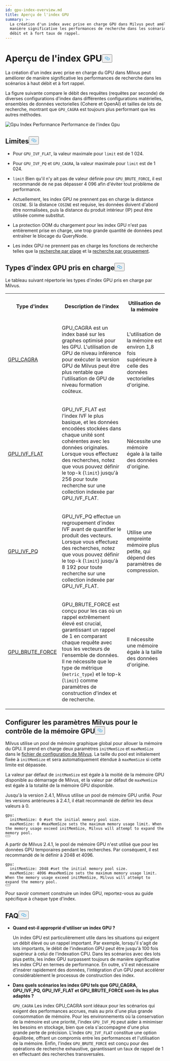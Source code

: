 ```yaml
---
id: gpu-index-overview.md
title: Aperçu de l'index GPU
summary: >-
  La création d'un index avec prise en charge GPU dans Milvus peut améliorer de
  manière significative les performances de recherche dans les scénarios à haut
  débit et à fort taux de rappel.
---
```

<h1 id="GPU-Index-Overview" class="common-anchor-header">Aperçu de l'index GPU<button data-href="#GPU-Index-Overview" class="anchor-icon" translate="no">
      <svg translate="no"
        aria-hidden="true"
        focusable="false"
        height="20"
        version="1.1"
        viewBox="0 0 16 16"
        width="16"
      >
        <path
          fill="#0092E4"
          fill-rule="evenodd"
          d="M4 9h1v1H4c-1.5 0-3-1.69-3-3.5S2.55 3 4 3h4c1.45 0 3 1.69 3 3.5 0 1.41-.91 2.72-2 3.25V8.59c.58-.45 1-1.27 1-2.09C10 5.22 8.98 4 8 4H4c-.98 0-2 1.22-2 2.5S3 9 4 9zm9-3h-1v1h1c1 0 2 1.22 2 2.5S13.98 12 13 12H9c-.98 0-2-1.22-2-2.5 0-.83.42-1.64 1-2.09V6.25c-1.09.53-2 1.84-2 3.25C6 11.31 7.55 13 9 13h4c1.45 0 3-1.69 3-3.5S14.5 6 13 6z"
        ></path>
      </svg>
    </button></h1><p>La création d'un index avec prise en charge du GPU dans Milvus peut améliorer de manière significative les performances de recherche dans les scénarios à haut débit et à fort rappel.</p>
<p>La figure suivante compare le débit des requêtes (requêtes par seconde) de diverses configurations d'index dans différentes configurations matérielles, ensembles de données vectorielles (Cohere et OpenAI) et tailles de lots de recherche, montrant que <code translate="no">GPU_CAGRA</code> est toujours plus performant que les autres méthodes.</p>
<p>
  
   <span class="img-wrapper"> <img translate="no" src="/docs/v2.6.x/assets/gpu-index-performance.png" alt="Gpu Index Performance" class="doc-image" id="gpu-index-performance" />
   </span> <span class="img-wrapper"> <span>Performance de l'index Gpu</span> </span></p>
<h2 id="Limits" class="common-anchor-header">Limites<button data-href="#Limits" class="anchor-icon" translate="no">
      <svg translate="no"
        aria-hidden="true"
        focusable="false"
        height="20"
        version="1.1"
        viewBox="0 0 16 16"
        width="16"
      >
        <path
          fill="#0092E4"
          fill-rule="evenodd"
          d="M4 9h1v1H4c-1.5 0-3-1.69-3-3.5S2.55 3 4 3h4c1.45 0 3 1.69 3 3.5 0 1.41-.91 2.72-2 3.25V8.59c.58-.45 1-1.27 1-2.09C10 5.22 8.98 4 8 4H4c-.98 0-2 1.22-2 2.5S3 9 4 9zm9-3h-1v1h1c1 0 2 1.22 2 2.5S13.98 12 13 12H9c-.98 0-2-1.22-2-2.5 0-.83.42-1.64 1-2.09V6.25c-1.09.53-2 1.84-2 3.25C6 11.31 7.55 13 9 13h4c1.45 0 3-1.69 3-3.5S14.5 6 13 6z"
        ></path>
      </svg>
    </button></h2><ul>
<li><p>Pour <code translate="no">GPU_IVF_FLAT</code>, la valeur maximale pour <code translate="no">limit</code> est de 1 024.</p></li>
<li><p>Pour <code translate="no">GPU_IVF_PQ</code> et <code translate="no">GPU_CAGRA</code>, la valeur maximale pour <code translate="no">limit</code> est de 1 024.</p></li>
<li><p><code translate="no">limit</code> Bien qu'il n'y ait pas de valeur définie pour <code translate="no">GPU_BRUTE_FORCE</code>, il est recommandé de ne pas dépasser 4 096 afin d'éviter tout problème de performance.</p></li>
<li><p>Actuellement, les index GPU ne prennent pas en charge la distance <code translate="no">COSINE</code>. Si la distance <code translate="no">COSINE</code> est requise, les données doivent d'abord être normalisées, puis la distance du produit intérieur (IP) peut être utilisée comme substitut.</p></li>
<li><p>La protection OOM du chargement pour les index GPU n'est pas entièrement prise en charge, une trop grande quantité de données peut entraîner le blocage du QueryNode.</p></li>
<li><p>Les index GPU ne prennent pas en charge les fonctions de recherche telles que la <a href="/docs/fr/range-search.md">recherche par plage</a> et la <a href="/docs/fr/grouping-search.md">recherche par groupement</a>.</p></li>
</ul>
<h2 id="Supported-GPU-index-types" class="common-anchor-header">Types d'index GPU pris en charge<button data-href="#Supported-GPU-index-types" class="anchor-icon" translate="no">
      <svg translate="no"
        aria-hidden="true"
        focusable="false"
        height="20"
        version="1.1"
        viewBox="0 0 16 16"
        width="16"
      >
        <path
          fill="#0092E4"
          fill-rule="evenodd"
          d="M4 9h1v1H4c-1.5 0-3-1.69-3-3.5S2.55 3 4 3h4c1.45 0 3 1.69 3 3.5 0 1.41-.91 2.72-2 3.25V8.59c.58-.45 1-1.27 1-2.09C10 5.22 8.98 4 8 4H4c-.98 0-2 1.22-2 2.5S3 9 4 9zm9-3h-1v1h1c1 0 2 1.22 2 2.5S13.98 12 13 12H9c-.98 0-2-1.22-2-2.5 0-.83.42-1.64 1-2.09V6.25c-1.09.53-2 1.84-2 3.25C6 11.31 7.55 13 9 13h4c1.45 0 3-1.69 3-3.5S14.5 6 13 6z"
        ></path>
      </svg>
    </button></h2><p>Le tableau suivant répertorie les types d'index GPU pris en charge par Milvus.</p>
<table>
   <tr>
     <th><p>Type d'index</p></th>
     <th><p>Description de l'index</p></th>
     <th><p>Utilisation de la mémoire</p></th>
   </tr>
   <tr>
     <td><p><a href="/docs/fr/gpu-cagra.md">GPU_CAGRA</a></p></td>
     <td><p>GPU_CAGRA est un index basé sur les graphes optimisé pour les GPU. L'utilisation de GPU de niveau inférence pour exécuter la version GPU de Milvus peut être plus rentable que l'utilisation de GPU de niveau formation coûteux.</p></td>
     <td><p>L'utilisation de la mémoire est environ 1,8 fois supérieure à celle des données vectorielles d'origine.</p></td>
   </tr>
   <tr>
     <td><p><a href="/docs/fr/gpu-ivf-flat.md">GPU_IVF_FLAT</a></p></td>
     <td><p>GPU_IVF_FLAT est l'index IVF le plus basique, et les données encodées stockées dans chaque unité sont cohérentes avec les données originales. Lorsque vous effectuez des recherches, notez que vous pouvez définir le top-k (<code translate="no">limit</code>) jusqu'à 256 pour toute recherche sur une collection indexée par GPU_IVF_FLAT.</p></td>
     <td><p>Nécessite une mémoire égale à la taille des données d'origine.</p></td>
   </tr>
   <tr>
     <td><p><a href="/docs/fr/gpu-ivf-pq.md">GPU_IVF_PQ</a></p></td>
     <td><p>GPU_IVF_PQ effectue un regroupement d'index IVF avant de quantifier le produit des vecteurs. Lorsque vous effectuez des recherches, notez que vous pouvez définir le top-k (<code translate="no">limit</code>) jusqu'à 8 192 pour toute recherche sur une collection indexée par GPU_IVF_FLAT.</p></td>
     <td><p>Utilise une empreinte mémoire plus petite, qui dépend des paramètres de compression.</p></td>
   </tr>
   <tr>
     <td><p><a href="/docs/fr/gpu-brute-force.md">GPU_BRUTE_FORCE</a></p></td>
     <td><p>GPU_BRUTE_FORCE est conçu pour les cas où un rappel extrêmement élevé est crucial, garantissant un rappel de 1 en comparant chaque requête avec tous les vecteurs de l'ensemble de données. Il ne nécessite que le type de métrique (<code translate="no">metric_type</code>) et le top-k (<code translate="no">limit</code>) comme paramètres de construction d'index et de recherche.</p></td>
     <td><p>Il nécessite une mémoire égale à la taille des données d'origine.</p></td>
   </tr>
</table>
<h2 id="Configure-Milvus-settings-for-GPU-memory-control" class="common-anchor-header">Configurer les paramètres Milvus pour le contrôle de la mémoire GPU<button data-href="#Configure-Milvus-settings-for-GPU-memory-control" class="anchor-icon" translate="no">
      <svg translate="no"
        aria-hidden="true"
        focusable="false"
        height="20"
        version="1.1"
        viewBox="0 0 16 16"
        width="16"
      >
        <path
          fill="#0092E4"
          fill-rule="evenodd"
          d="M4 9h1v1H4c-1.5 0-3-1.69-3-3.5S2.55 3 4 3h4c1.45 0 3 1.69 3 3.5 0 1.41-.91 2.72-2 3.25V8.59c.58-.45 1-1.27 1-2.09C10 5.22 8.98 4 8 4H4c-.98 0-2 1.22-2 2.5S3 9 4 9zm9-3h-1v1h1c1 0 2 1.22 2 2.5S13.98 12 13 12H9c-.98 0-2-1.22-2-2.5 0-.83.42-1.64 1-2.09V6.25c-1.09.53-2 1.84-2 3.25C6 11.31 7.55 13 9 13h4c1.45 0 3-1.69 3-3.5S14.5 6 13 6z"
        ></path>
      </svg>
    </button></h2><p>Milvus utilise un pool de mémoire graphique global pour allouer la mémoire du GPU. Il prend en charge deux paramètres <code translate="no">initMemSize</code> et <code translate="no">maxMemSize</code> dans le <a href="https://github.com/milvus-io/milvus/blob/master/configs/milvus.yaml#L767-L769">fichier de configuration de Milvus</a>. La taille du pool est initialement fixée à <code translate="no">initMemSize</code> et sera automatiquement étendue à <code translate="no">maxMemSize</code> si cette limite est dépassée.</p>
<p>La valeur par défaut de <code translate="no">initMemSize</code> est égale à la moitié de la mémoire GPU disponible au démarrage de Milvus, et la valeur par défaut de <code translate="no">maxMemSize</code> est égale à la totalité de la mémoire GPU disponible.</p>
<p>Jusqu'à la version 2.4.1, Milvus utilise un pool de mémoire GPU unifié. Pour les versions antérieures à 2.4.1, il était recommandé de définir les deux valeurs à 0.</p>
<pre><code translate="no" class="language-yaml"><span class="hljs-attr">gpu:</span>
  <span class="hljs-attr">initMemSize:</span> <span class="hljs-number">0</span> <span class="hljs-comment">#set the initial memory pool size.</span>
  <span class="hljs-attr">maxMemSize:</span> <span class="hljs-number">0</span> <span class="hljs-comment">#maxMemSize sets the maximum memory usage limit. When the memory usage exceed initMemSize, Milvus will attempt to expand the memory pool. </span>
<button class="copy-code-btn"></button></code></pre>
<p>A partir de Milvus 2.4.1, le pool de mémoire GPU n'est utilisé que pour les données GPU temporaires pendant les recherches. Par conséquent, il est recommandé de le définir à 2048 et 4096.</p>
<pre><code translate="no" class="language-yaml"><span class="hljs-attr">gpu:</span>
  <span class="hljs-attr">initMemSize:</span> <span class="hljs-number">2048</span> <span class="hljs-comment">#set the initial memory pool size.</span>
  <span class="hljs-attr">maxMemSize:</span> <span class="hljs-number">4096</span> <span class="hljs-comment">#maxMemSize sets the maximum memory usage limit. When the memory usage exceed initMemSize, Milvus will attempt to expand the memory pool. </span>
<button class="copy-code-btn"></button></code></pre>
<p>Pour savoir comment construire un index GPU, reportez-vous au guide spécifique à chaque type d'index.</p>
<h2 id="FAQ" class="common-anchor-header">FAQ<button data-href="#FAQ" class="anchor-icon" translate="no">
      <svg translate="no"
        aria-hidden="true"
        focusable="false"
        height="20"
        version="1.1"
        viewBox="0 0 16 16"
        width="16"
      >
        <path
          fill="#0092E4"
          fill-rule="evenodd"
          d="M4 9h1v1H4c-1.5 0-3-1.69-3-3.5S2.55 3 4 3h4c1.45 0 3 1.69 3 3.5 0 1.41-.91 2.72-2 3.25V8.59c.58-.45 1-1.27 1-2.09C10 5.22 8.98 4 8 4H4c-.98 0-2 1.22-2 2.5S3 9 4 9zm9-3h-1v1h1c1 0 2 1.22 2 2.5S13.98 12 13 12H9c-.98 0-2-1.22-2-2.5 0-.83.42-1.64 1-2.09V6.25c-1.09.53-2 1.84-2 3.25C6 11.31 7.55 13 9 13h4c1.45 0 3-1.69 3-3.5S14.5 6 13 6z"
        ></path>
      </svg>
    </button></h2><ul>
<li><p><strong>Quand est-il approprié d'utiliser un index GPU ?</strong></p>
<p>Un index GPU est particulièrement utile dans les situations qui exigent un débit élevé ou un rappel important. Par exemple, lorsqu'il s'agit de lots importants, le débit de l'indexation GPU peut être jusqu'à 100 fois supérieur à celui de l'indexation CPU. Dans les scénarios avec des lots plus petits, les index GPU surpassent toujours de manière significative les index CPU en termes de performance. En outre, s'il est nécessaire d'insérer rapidement des données, l'intégration d'un GPU peut accélérer considérablement le processus de construction des index.</p></li>
<li><p><strong>Dans quels scénarios les index GPU tels que GPU_CAGRA, GPU_IVF_PQ, GPU_IVF_FLAT et GPU_BRUTE_FORCE sont-ils les plus adaptés ?</strong></p>
<p><code translate="no">GPU_CAGRA</code> Les index GPU_CAGRA sont idéaux pour les scénarios qui exigent des performances accrues, mais au prix d'une plus grande consommation de mémoire. Pour les environnements où la conservation de la mémoire est une priorité, l'index <code translate="no">GPU_IVF_PQ</code> peut aider à minimiser les besoins en stockage, bien que cela s'accompagne d'une plus grande perte de précision. L'index <code translate="no">GPU_IVF_FLAT</code> constitue une option équilibrée, offrant un compromis entre les performances et l'utilisation de la mémoire. Enfin, l'index <code translate="no">GPU_BRUTE_FORCE</code> est conçu pour des opérations de recherche exhaustive, garantissant un taux de rappel de 1 en effectuant des recherches transversales.</p></li>
</ul>
